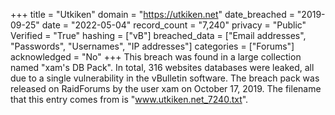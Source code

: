 +++
title = "Utkiken"
domain = "https://utkiken.net"
date_breached = "2019-09-25"
date = "2022-05-04"
record_count = "7,240"
privacy = "Public"
Verified = "True"
hashing = ["vB"]
breached_data = ["Email addresses", "Passwords", "Usernames", "IP addresses"]
categories = ["Forums"]
acknowledged = "No"
+++
This breach was found in a large collection named "xam's DB Pack". In total, 316 websites databases were leaked, all due to a single vulnerability in the vBulletin software. The breach pack was released on RaidForums by the user xam on October 17, 2019. The filename that this entry comes from is "www.utkiken.net_7240.txt".
